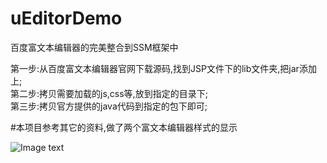 # uEditorDemo
百度富文本编辑器的完美整合到SSM框架中


第一步:从百度富文本编辑器官网下载源码,找到JSP文件下的lib文件夹,把jar添加上;<br>
第二步:拷贝需要加载的js,css等,放到指定的目录下;<br>
第三步:拷贝官方提供的java代码到指定的包下即可;<br>


#本项目参考其它的资料,做了两个富文本编辑器样式的显示

![Image text](https://image.baidu.com/search/detail?z=0&word=%E4%BA%91%E6%BC%AB%E4%BD%9C%E5%93%81&hs=0&pn=2&spn=0&di=0&pi=43552805792&tn=baiduimagedetail&is=0%2C0&ie=utf-8&oe=utf-8&cs=2739720794%2C4000067066&os=&simid=&adpicid=0&lpn=0&fm=&sme=&cg=&bdtype=-1&oriquery=&objurl=http%3A%2F%2Fa.hiphotos.baidu.com%2Fimage%2Fpic%2Fitem%2Fbd315c6034a85edf2da2383043540923dd5475f3.jpg&fromurl=&gsm=0&catename=pcindexhot)


